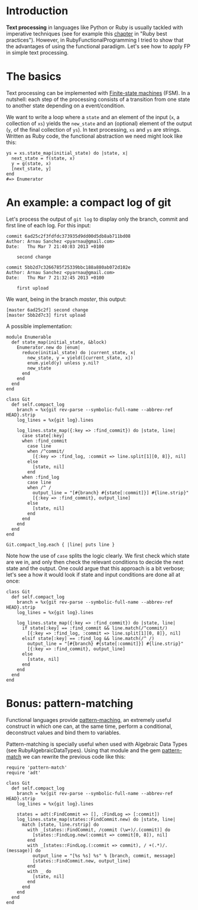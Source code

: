# Introduction #

**Text processing** in languages like Python or Ruby is usually tackled with imperative techniques (see for example this [chapter](http://my.safaribooksonline.com/book/web-development/ruby/9780596157487/text-processing-and-file-management/i_sect14_d1e4607) in "Ruby best practices"). However, in RubyFunctionalProgramming I tried to show that the advantages of using the functional paradigm. Let's see how to apply FP in simple text processing.

# The basics #

Text processing can be implemented with [Finite-state machines](http://en.wikipedia.org/wiki/Finite-state_machine) (FSM). In a nutshell: each step of the processing consists of a transition from one state to another state depending on a event/condition.

We want to write a loop where a `state` and an element of the input (`x`, a collection of `xs`) yields the `new_state` and an (optional) element of the output (`y`, of the final collection of `ys`). In text processing, `xs` and `ys` are strings. Written as Ruby code, the functional abstraction we need might look like this:

```
ys = xs.state_map(initial_state) do |state, x|
  next_state = f(state, x)
  y = g(state, x)
  [next_state, y]
end
#=> Enumerator
```

# An example: a compact log of git #

Let's process the output of `git log` to display only the branch, commit and first line of each log. For this input:

```
commit 6ad25c2f3fdfdc373935d9dd00d5db8ab711bd08
Author: Arnau Sanchez <pyarnau@gmail.com>
Date:   Thu Mar 7 21:40:03 2013 +0100

    second change

commit 5bb2d7c3266785f25339bbc188a880ab072d102e
Author: Arnau Sanchez <pyarnau@gmail.com>
Date:   Thu Mar 7 21:32:45 2013 +0100

    first upload
```

We want, being in the branch _master_, this output:

```
[master 6ad25c2f] second change
[master 5bb2d7c3] first upload
```

A possible implementation:

```
module Enumerable
  def state_map(initial_state, &block)
    Enumerator.new do |enum|
      reduce(initial_state) do |current_state, x|
        new_state, y = yield([current_state, x])
        enum.yield(y) unless y.nil?
        new_state
      end
    end
  end
end

class Git
  def self.compact_log
    branch = %x{git rev-parse --symbolic-full-name --abbrev-ref HEAD}.strip
    log_lines = %x{git log}.lines

    log_lines.state_map({:key => :find_commit}) do |state, line|
      case state[:key]
      when :find_commit
        case line
        when /^commit/
          [{:key => :find_log, :commit => line.split[1][0, 8]}, nil]
        else
          [state, nil]
        end
      when :find_log
        case line
        when /^ /
          output_line = "[#{branch} #{state[:commit]}] #{line.strip}"
          [{:key => :find_commit}, output_line]
        else
          [state, nil]
        end
      end
    end
  end
end

Git.compact_log.each { |line| puts line }
```

Note how the use of `case` splits the logic clearly. We first check which state are we in, and only then check the relevant conditions to decide the next state and the output. One could argue that this approach is a bit verbose; let's see a how it would look if state and input conditions are done all at once:

```
class Git
  def self.compact_log
    branch = %x{git rev-parse --symbolic-full-name --abbrev-ref HEAD}.strip
    log_lines = %x{git log}.lines

    log_lines.state_map({:key => :find_commit}) do |state, line|
      if state[:key] == :find_commit && line.match(/^commit/)
        [{:key => :find_log, :commit => line.split[1][0, 8]}, nil]
      elsif state[:key] == :find_log && line.match(/^ /)
        output_line = "[#{branch} #{state[:commit]}] #{line.strip}"
        [{:key => :find_commit}, output_line]
      else
        [state, nil]
      end
    end
  end
end
```

# Bonus: pattern-matching #

Functional languages provide [pattern-maching](http://en.wikipedia.org/wiki/Pattern_matching), an extremely useful construct in which one can, at the same time, perform a conditional, deconstruct values and bind them to variables.

Pattern-matching is specially useful when used with Algebraic Data Types (see RubyAlgebraicDataTypes). Using that module and the gem [pattern-match](https://github.com/k-tsj/pattern-match) we can rewrite the previous code like this:

```
require 'pattern-match'
require 'adt'

class Git
  def self.compact_log
    branch = %x{git rev-parse --symbolic-full-name --abbrev-ref HEAD}.strip
    log_lines = %x{git log}.lines

    states = adt(:FindCommit => [], :FindLog => [:commit])
    log_lines.state_map(states::FindCommit.new) do |state, line|
      match [state, line.rstrip] do
        with _[states::FindCommit, /commit (\w+)/.(commit)] do
          [states::FindLog.new(:commit => commit[0, 8]), nil]
        end
        with _[states::FindLog.(:commit => commit), / +(.*)/.(message)] do
          output_line = "[%s %s] %s" % [branch, commit, message]
          [states::FindCommit.new, output_line]
        end
        with _ do
          [state, nil]
        end
      end
    end
  end
end
```